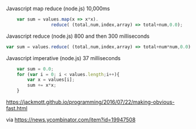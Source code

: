 Javascript map reduce (node.js) 10,000ms

```javascript
    var sum = values.map(x => x*x).
                 reduce( (total,num,index,array) => total+num,0.0);
```

Javascript reduce (node.js) 800 and then 300 milliseconds

```javascript
var sum = values.reduce( (total,num,index,array) => total+num*num,0.0)
```

Javascript imperative (node.js) 37 milliseconds

```javascript
    var sum = 0.0;
    for (var i = 0; i < values.length;i++){
        var x = values[i];
        sum += x*x;
    }
```

https://jackmott.github.io/programming/2016/07/22/making-obvious-fast.html

via https://news.ycombinator.com/item?id=19947508
